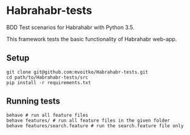 # Habrahabr-tests
BDD Test scenarios for Habrahabr with Python 3.5.

This framework tests the basic functionality of Habrahabr web-app.

## Setup

```shell
git clone git@github.com:mvoitko/Habrahabr-tests.git
cd path/to/Habrahabr-tests/src
pip install -r requirements.txt
```

## Running tests

```shell
behave # run all feature files
behave features/ # run all feature files in the given folder
behave features/search.feature # run the search.feature file only
```